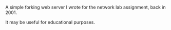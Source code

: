 A simple forking web server I wrote for the network lab assignment, back in 2001.

It may be useful for educational purposes.
